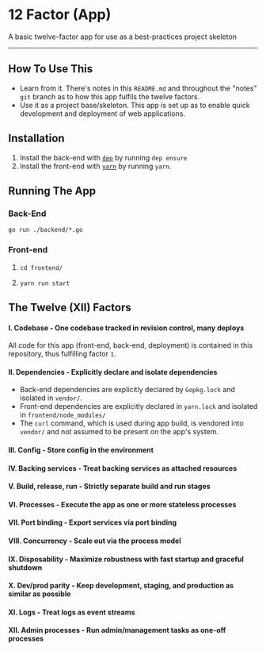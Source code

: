 # 12 Factor (App)
A basic twelve-factor app for use as a best-practices project skeleton

-----

## How To Use This

* Learn from it. There's notes in this `README.md` and throughout the "notes" `git` branch as to how this app fulfils the twelve factors.
* Use it as a project base/skeleton. This app is set up as to enable quick development and deployment of web applications.

## Installation

1. Install the back-end with [`dep`](https://github.com/golang/dep) by running `dep ensure`
2. Install the front-end with [`yarn`](https://yarnpkg.com/lang/en/) by running `yarn`.

## Running The App

### Back-End

`go run ./backend/*.go`

### Front-end

1. `cd frontend/`

2. `yarn run start`

## The Twelve (XII) Factors

#### **I. Codebase** - One codebase tracked in revision control, many deploys

All code for this app (front-end, back-end, deployment) is contained in this repository, thus fulfilling factor `1`.

#### **II. Dependencies** - Explicitly declare and isolate dependencies

* Back-end dependencies are explicitly declared by `Gopkg.lock` and isolated in `vendor/`.
* Front-end dependencies are explicitly declared in `yarn.lock` and isolated in `frontend/node_modules/`
* The `curl` command, which is used during app build, is vendored into `vendor/` and not assumed to be present on the app's system.


#### **III. Config** - Store config in the environment


#### **IV. Backing services** - Treat backing services as attached resources


#### **V. Build, release, run** - Strictly separate build and run stages


#### **VI. Processes** - Execute the app as one or more stateless processes


#### **VII. Port binding** - Export services via port binding


#### **VIII. Concurrency** - Scale out via the process model


#### **IX. Disposability** - Maximize robustness with fast startup and graceful shutdown


#### **X. Dev/prod parity** - Keep development, staging, and production as similar as possible


#### **XI. Logs** - Treat logs as event streams


#### **XII. Admin processes** - Run admin/management tasks as one-off processes
